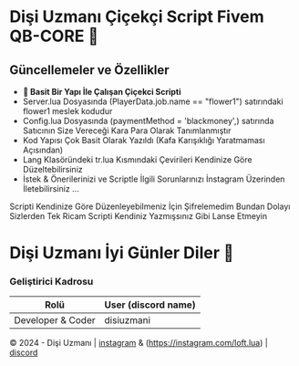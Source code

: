 # Dişi Uzmanı Çiçekçi Script Fivem QB-CORE 🎉

## Güncellemeler ve Özellikler
- **🎉 Basit Bir Yapı İle Çalışan Çiçekci Scripti**
- Server.lua Dosyasında (PlayerData.job.name == "flower1") satırındaki flower1 meslek kodudur
- Config.lua Dosyasında (paymentMethod = 'blackmoney',) satırında Satıcının Size Vereceği Kara Para Olarak Tanımlanmıştır
- Kod Yapısı Çok Basit Olarak Yazıldı (Kafa Karışıklığı Yaratmaması Açısından)
- Lang Klasöründeki tr.lua Kısmındaki Çevirileri Kendinize Göre Düzeltebilirsiniz
- İstek & Önerilerinizi ve Scriptle İlgili Sorunlarınızı İnstagram Üzerinden İletebilirsiniz ... 



Scripti Kendinize Göre Düzenleyebilmeniz İçin Şifrelemedim Bundan Dolayı Sizlerden Tek Ricam Scripti Kendiniz Yazmışsınız Gibi Lanse Etmeyin


# Dişi Uzmanı İyi Günler Diler 🎉


### Geliştirici Kadrosu
|Rolü             |User (discord name)|
|-----------------|-------------------|
|Developer & Coder       |disiuzmani         |





© 2024 - Dişi Uzmanı | [instagram](https://instagram.com/disiuzmani) & (https://instagram.com/loft.lua) | [discord](https://discord.com/users/274549490235736075) 
